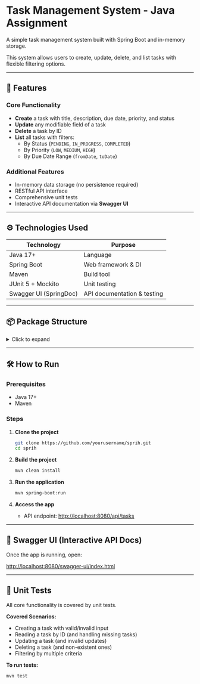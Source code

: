 # Task Management System - Java Assignment

A simple task management system built with Spring Boot and in-memory storage.

This system allows users to create, update, delete, and list tasks with flexible filtering options.

---

## 🧱 Features

### Core Functionality

- **Create** a task with title, description, due date, priority, and status
- **Update** any modifiable field of a task
- **Delete** a task by ID
- **List** all tasks with filters:
    - By Status (`PENDING`, `IN_PROGRESS`, `COMPLETED`)
    - By Priority (`LOW`, `MEDIUM`, `HIGH`)
    - By Due Date Range (`fromDate`, `toDate`)

### Additional Features

- In-memory data storage (no persistence required)
- RESTful API interface
- Comprehensive unit tests
- Interactive API documentation via **Swagger UI**

---

## ⚙️ Technologies Used

| Technology                | Purpose                        |
|---------------------------|-------------------------------|
| Java 17+                  | Language                      |
| Spring Boot               | Web framework & DI            |
| Maven                     | Build tool                    |
| JUnit 5 + Mockito         | Unit testing                  |
| Swagger UI (SpringDoc)    | API documentation & testing   |

---

## 📦 Package Structure

<details>
<summary>Click to expand</summary>

```
sprih/
├── README.md
├── pom.xml
├── src/
│   ├── main/
│   │   └── java/
│   │       └── com.example.sprih/
│   │           ├── SprihApplication.java
│   │           ├── controller/
│   │           │   └── TaskController.java
│   │           ├── service/
│   │           │   └── TaskService.java
│   │           ├── repository/
│   │           │   └── InMemoryTaskRepository.java
│   │           ├── model/
│   │           │   ├── Task.java
│   │           │   ├── Status.java
│   │           │   └── Priority.java
│   │           └── exception/
│   │               ├── TaskNotFoundException.java
│   │               └── InvalidTaskException.java
│   └── test/
│       └── java/
│           └── com.example.sprih/
│               ├── controller/
│               │   └── TaskControllerTest.java
│               ├── service/
│               │   └── TaskServiceTest.java
│               └── SprihApplicationTests.java
└── target/
```
</details>

---

## 🛠️ How to Run

### Prerequisites

- Java 17+
- Maven

### Steps

1. **Clone the project**
     ```bash
     git clone https://github.com/yourusername/sprih.git
     cd sprih
     ```

2. **Build the project**
     ```bash
     mvn clean install
     ```

3. **Run the application**
     ```bash
     mvn spring-boot:run
     ```

4. **Access the app**
     - API endpoint: [http://localhost:8080/api/tasks](http://localhost:8080/api/tasks)

---

## 📘 Swagger UI (Interactive API Docs)

Once the app is running, open:

[http://localhost:8080/swagger-ui/index.html](http://localhost:8080/swagger-ui/index.html)

---

## 🧪 Unit Tests

All core functionality is covered by unit tests.

**Covered Scenarios:**
- Creating a task with valid/invalid input
- Reading a task by ID (and handling missing tasks)
- Updating a task (and invalid updates)
- Deleting a task (and non-existent ones)
- Filtering by multiple criteria

**To run tests:**
```bash
mvn test
```